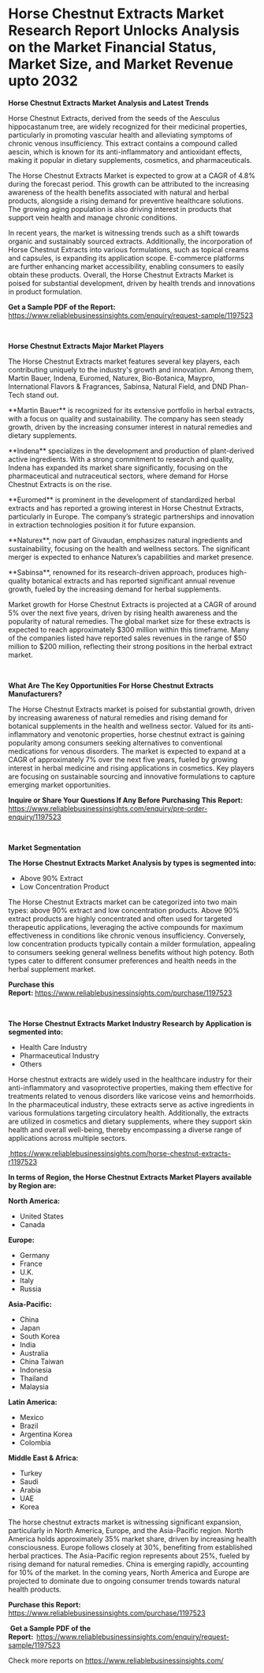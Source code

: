 <p><h1>Horse Chestnut Extracts Market Research Report Unlocks Analysis on the Market Financial Status, Market Size, and Market Revenue upto 2032</h1></p><p><strong>Horse Chestnut Extracts Market Analysis and Latest Trends</strong></p>
<p><p>Horse Chestnut Extracts, derived from the seeds of the Aesculus hippocastanum tree, are widely recognized for their medicinal properties, particularly in promoting vascular health and alleviating symptoms of chronic venous insufficiency. This extract contains a compound called aescin, which is known for its anti-inflammatory and antioxidant effects, making it popular in dietary supplements, cosmetics, and pharmaceuticals.</p><p>The Horse Chestnut Extracts Market is expected to grow at a CAGR of 4.8% during the forecast period. This growth can be attributed to the increasing awareness of the health benefits associated with natural and herbal products, alongside a rising demand for preventive healthcare solutions. The growing aging population is also driving interest in products that support vein health and manage chronic conditions.</p><p>In recent years, the market is witnessing trends such as a shift towards organic and sustainably sourced extracts. Additionally, the incorporation of Horse Chestnut Extracts into various formulations, such as topical creams and capsules, is expanding its application scope. E-commerce platforms are further enhancing market accessibility, enabling consumers to easily obtain these products. Overall, the Horse Chestnut Extracts Market is poised for substantial development, driven by health trends and innovations in product formulation.</p></p>
<p><strong>Get a Sample PDF of the Report:&nbsp;</strong> <a href="https://www.reliablebusinessinsights.com/enquiry/request-sample/1197523?utm_campaign=2111&utm_medium=2&utm_source=Github&utm_content=ia&utm_term=28022025&utm_id=horse-chestnut-extracts">https://www.reliablebusinessinsights.com/enquiry/request-sample/1197523</a></p>
<p>&nbsp;</p>
<p><strong>Horse Chestnut Extracts Major Market Players</strong></p>
<p><p>The Horse Chestnut Extracts market features several key players, each contributing uniquely to the industry's growth and innovation. Among them, Martin Bauer, Indena, Euromed, Naturex, Bio-Botanica, Maypro, International Flavors & Fragrances, Sabinsa, Natural Field, and DND Phan-Tech stand out.</p><p>**Martin Bauer** is recognized for its extensive portfolio in herbal extracts, with a focus on quality and sustainability. The company has seen steady growth, driven by the increasing consumer interest in natural remedies and dietary supplements.</p><p>**Indena** specializes in the development and production of plant-derived active ingredients. With a strong commitment to research and quality, Indena has expanded its market share significantly, focusing on the pharmaceutical and nutraceutical sectors, where demand for Horse Chestnut Extracts is on the rise.</p><p>**Euromed** is prominent in the development of standardized herbal extracts and has reported a growing interest in Horse Chestnut Extracts, particularly in Europe. The company’s strategic partnerships and innovation in extraction technologies position it for future expansion.</p><p>**Naturex**, now part of Givaudan, emphasizes natural ingredients and sustainability, focusing on the health and wellness sectors. The significant merger is expected to enhance Naturex’s capabilities and market presence.</p><p>**Sabinsa**, renowned for its research-driven approach, produces high-quality botanical extracts and has reported significant annual revenue growth, fueled by the increasing demand for herbal supplements.</p><p>Market growth for Horse Chestnut Extracts is projected at a CAGR of around 5% over the next five years, driven by rising health awareness and the popularity of natural remedies. The global market size for these extracts is expected to reach approximately $300 million within this timeframe. Many of the companies listed have reported sales revenues in the range of $50 million to $200 million, reflecting their strong positions in the herbal extract market.</p></p>
<p>&nbsp;</p>
<p><strong>What Are The Key Opportunities For Horse Chestnut Extracts Manufacturers?</strong></p>
<p><p>The Horse Chestnut Extracts market is poised for substantial growth, driven by increasing awareness of natural remedies and rising demand for botanical supplements in the health and wellness sector. Valued for its anti-inflammatory and venotonic properties, horse chestnut extract is gaining popularity among consumers seeking alternatives to conventional medications for venous disorders. The market is expected to expand at a CAGR of approximately 7% over the next five years, fueled by growing interest in herbal medicine and rising applications in cosmetics. Key players are focusing on sustainable sourcing and innovative formulations to capture emerging market opportunities.</p></p>
<p><strong>Inquire or Share Your Questions If Any Before Purchasing This Report:</strong> <a href="https://www.reliablebusinessinsights.com/enquiry/pre-order-enquiry/1197523?utm_campaign=2111&utm_medium=2&utm_source=Github&utm_content=ia&utm_term=28022025&utm_id=horse-chestnut-extracts">https://www.reliablebusinessinsights.com/enquiry/pre-order-enquiry/1197523</a></p>
<p>&nbsp;</p>
<p><strong>Market Segmentation</strong></p>
<p><strong>The Horse Chestnut Extracts Market Analysis by types is segmented into:</strong></p>
<p><ul><li>Above 90% Extract</li><li>Low Concentration Product</li></ul></p>
<p><p>The Horse Chestnut Extracts market can be categorized into two main types: above 90% extract and low concentration products. Above 90% extract products are highly concentrated and often used for targeted therapeutic applications, leveraging the active compounds for maximum effectiveness in conditions like chronic venous insufficiency. Conversely, low concentration products typically contain a milder formulation, appealing to consumers seeking general wellness benefits without high potency. Both types cater to different consumer preferences and health needs in the herbal supplement market.</p></p>
<p><strong>Purchase this Report:&nbsp;</strong><a href="https://www.reliablebusinessinsights.com/purchase/1197523?utm_campaign=2111&utm_medium=2&utm_source=Github&utm_content=ia&utm_term=28022025&utm_id=horse-chestnut-extracts">https://www.reliablebusinessinsights.com/purchase/1197523</a></p>
<p>&nbsp;</p>
<p><strong>The Horse Chestnut Extracts Market Industry Research by Application is segmented into:</strong></p>
<p><ul><li>Health Care Industry</li><li>Pharmaceutical Industry</li><li>Others</li></ul></p>
<p><p>Horse chestnut extracts are widely used in the healthcare industry for their anti-inflammatory and vasoprotective properties, making them effective for treatments related to venous disorders like varicose veins and hemorrhoids. In the pharmaceutical industry, these extracts serve as active ingredients in various formulations targeting circulatory health. Additionally, the extracts are utilized in cosmetics and dietary supplements, where they support skin health and overall well-being, thereby encompassing a diverse range of applications across multiple sectors.</p></p>
<p><a href="https://www.reliablebusinessinsights.com/horse-chestnut-extracts-r1197523?utm_campaign=2111&utm_medium=2&utm_source=Github&utm_content=ia&utm_term=28022025&utm_id=horse-chestnut-extracts">&nbsp;https://www.reliablebusinessinsights.com/horse-chestnut-extracts-r1197523</a></p>
<p><strong>In terms of Region, the Horse Chestnut Extracts Market Players available by Region are:</strong></p>
<p>
    <p> <strong> North America: </strong>
        <ul>
            <li>United States</li>
            <li>Canada</li>
        </ul>
        </p> 
    <p> <strong> Europe: </strong>
        <ul>
            <li>Germany</li>
            <li>France</li>
            <li>U.K.</li>
            <li>Italy</li>
            <li>Russia</li>
        </ul>
        </p> 
    <p> <strong> Asia-Pacific: </strong>
        <ul>
            <li>China</li>
            <li>Japan</li>
            <li>South Korea</li>
            <li>India</li>
            <li>Australia</li>
            <li>China Taiwan</li>
            <li>Indonesia</li>
            <li>Thailand</li>
            <li>Malaysia</li>
        </ul>
        </p> 
    <p> <strong> Latin America: </strong>
        <ul>
            <li>Mexico</li>
            <li>Brazil</li>
            <li>Argentina Korea</li>
            <li>Colombia</li>
        </ul>
        </p> 
    <p> <strong> Middle East & Africa: </strong>
        <ul>
            <li>Turkey</li>
            <li>Saudi</li>
            <li>Arabia</li>
            <li>UAE</li>
            <li>Korea</li>
        </ul>
    </p>
    </p>
<p><p>The horse chestnut extracts market is witnessing significant expansion, particularly in North America, Europe, and the Asia-Pacific region. North America holds approximately 35% market share, driven by increasing health consciousness. Europe follows closely at 30%, benefiting from established herbal practices. The Asia-Pacific region represents about 25%, fueled by rising demand for natural remedies. China is emerging rapidly, accounting for 10% of the market. In the coming years, North America and Europe are projected to dominate due to ongoing consumer trends towards natural health products.</p></p>
<p><strong>Purchase this Report: </strong><a href="https://www.reliablebusinessinsights.com/purchase/1197523?utm_campaign=2111&utm_medium=2&utm_source=Github&utm_content=ia&utm_term=28022025&utm_id=horse-chestnut-extracts">https://www.reliablebusinessinsights.com/purchase/1197523</a></p>
<p>&nbsp;<strong>Get a Sample PDF of the Report:&nbsp;&nbsp;</strong><a href="https://www.reliablebusinessinsights.com/enquiry/request-sample/1197523?utm_campaign=2111&utm_medium=2&utm_source=Github&utm_content=ia&utm_term=28022025&utm_id=horse-chestnut-extracts">https://www.reliablebusinessinsights.com/enquiry/request-sample/1197523</a></p>
<p><strong></strong></p>
<p>Check more reports on <a href="https://www.reliablebusinessinsights.com/?utm_campaign=2111&utm_medium=2&utm_source=Github&utm_content=ia&utm_term=28022025&utm_id=horse-chestnut-extracts">https://www.reliablebusinessinsights.com/</a></p>
